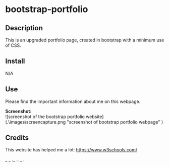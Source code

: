 # bootstrap-portfolio

## Description
This is an upgraded portfolio page, created in bootstrap with a minimum use of CSS.

## Install
N/A

## Use
Please find the important information about me on this webpage.

**Screenshot:**  
![screenshot of the bootstrap portfolio website] (.\images\screencapture.png "screenshot of bootstrap portfolio webpage" )


## Credits
This website has helped me a lot:
https://www.w3schools.com/

_ _  ._  ._.  _  ._
